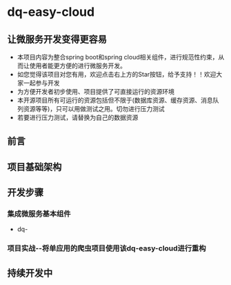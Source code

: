 # dq-easy-cloud
## 让微服务开发变得更容易
* 本项目内容为整合spring boot和spring cloud相关组件，进行规范性约束，从而让使用者能更方便的进行微服务开发。<br>
* 如您觉得该项目对您有用，欢迎点击右上方的Star按钮，给予支持！！欢迎大家一起参与开发<br>
* 为方便开发者初步使用、项目提供了可直接运行的资源环境<br/>
* 本开源项目所有可运行的资源包括但不限于(数据库资源、缓存资源、消息队列资源等等)，只可以用做测试之用。切勿进行压力测试<br/>
* 若要进行压力测试，请替换为自己的数据资源<br/>

## 前言

## 项目基础架构

## 开发步骤

### 集成微服务基本组件
* dq-
### 项目实战--将单应用的爬虫项目使用该dq-easy-cloud进行重构
## 持续开发中
